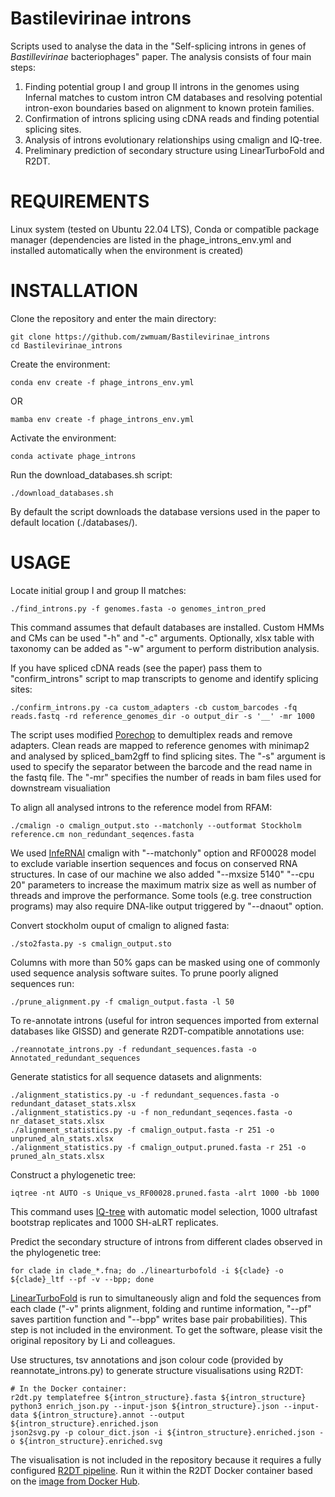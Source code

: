# Bastilevirinae introns
Scripts used to analyse the data in the "Self-splicing introns in genes of <i>Bastillevirinae</i> bacteriophages" paper.
The analysis consists of four main steps:
1. Finding potential group I and group II introns in the genomes using Infernal matches to custom intron CM databases and resolving potential intron-exon boundaries based on alignment to known protein families.
2. Confirmation of introns splicing using cDNA reads and finding potential splicing sites.
3. Analysis of introns evolutionary relationships using cmalign and IQ-tree.
4. Preliminary prediction of secondary structure using LinearTurboFold and R2DT.


# REQUIREMENTS
Linux system (tested on Ubuntu 22.04 LTS), Conda or compatible package manager (dependencies are listed in the phage_introns_env.yml and installed automatically when the environment is created)


# INSTALLATION
Clone the repository and enter the main directory:
```
git clone https://github.com/zwmuam/Bastilevirinae_introns
cd Bastilevirinae_introns
```


Create the environment:
```
conda env create -f phage_introns_env.yml
```
OR
```
mamba env create -f phage_introns_env.yml
```


Activate the environment:
```
conda activate phage_introns
```


Run the download_databases.sh script:
```
./download_databases.sh
```
By default the script downloads the database versions used in the paper to default location (./databases/).


# USAGE
Locate initial group I and group II matches:
```
./find_introns.py -f genomes.fasta -o genomes_intron_pred
```
This command assumes that default databases are installed. Custom HMMs and CMs can be used "-h" and "-c" arguments.
Optionally, xlsx table with taxonomy can be added as "-w" argument to perform distribution analysis.


If you have spliced cDNA reads (see the paper) pass them to "confirm_introns" script to map transcripts to genome and identify splicing sites:
```
./confirm_introns.py -ca custom_adapters -cb custom_barcodes -fq reads.fastq -rd reference_genomes_dir -o output_dir -s '__' -mr 1000
```
The script uses modified [Porechop](https://github.com/rrwick/Porechop) to demultiplex reads and remove adapters. Clean reads are mapped to reference genomes with minimap2 and analysed by spliced_bam2gff to find splicing sites. The "-s" argument is used to specify the separator between the barcode and the read name in the fastq file. The "-mr" specifies the number of reads in bam files used for downstream visualiation


To align all analysed introns to the reference model from RFAM:
```
./cmalign -o cmalign_output.sto --matchonly --outformat Stockholm reference.cm non_redundant_seqences.fasta
```
We used [InfeRNAl](http://eddylab.org/infernal) cmalign with "--matchonly" option and RF00028 model to exclude variable insertion sequences and focus on conserved RNA structures. In case of our machine we also added "--mxsize 5140" "--cpu 20" parameters to increase the maximum matrix size as well as number of threads and improve the performance. Some tools (e.g. tree construction programs) may also require DNA-like output triggered by "--dnaout" option.


Convert stockholm ouput of cmalign to aligned fasta:
```
./sto2fasta.py -s cmalign_output.sto
```


Columns with more than 50% gaps can be masked using one of commonly used sequence analysis software suites. To prune poorly aligned sequences run:
```
./prune_alignment.py -f cmalign_output.fasta -l 50
```


To re-annotate introns (useful for intron sequences imported from external databases like GISSD) and generate R2DT-compatible annotations use:
```
./reannotate_introns.py -f redundant_sequences.fasta -o Annotated_redundant_sequences
```


Generate statistics for all sequence datasets and alignments:
```
./alignment_statistics.py -u -f redundant_sequences.fasta -o redundant_dataset_stats.xlsx
./alignment_statistics.py -u -f non_redundant_seqences.fasta -o nr_dataset_stats.xlsx
./alignment_statistics.py -f cmalign_output.fasta -r 251 -o unpruned_aln_stats.xlsx
./alignment_statistics.py -f cmalign_output.pruned.fasta -r 251 -o pruned_aln_stats.xlsx
```


Construct a phylogenetic tree:
```
iqtree -nt AUTO -s Unique_vs_RF00028.pruned.fasta -alrt 1000 -bb 1000
```
This command uses [IQ-tree](http://www.iqtree.org) with automatic model selection, 1000 ultrafast bootstrap replicates and 1000 SH-aLRT replicates.


Predict the secondary structure of introns from different clades observed in the phylogenetic tree:
```
for clade in clade_*.fna; do ./linearturbofold -i ${clade} -o ${clade}_ltf --pf -v --bpp; done
```
[LinearTurboFold](https://github.com/LinearFold/LinearTurboFold) is run to simultaneously align and fold the sequences from each clade ("-v" prints alignment, folding and runtime information, "--pf" saves partition function and "--bpp" writes base pair probabilities).
This step is not included in the environment. To get the software, please visit the original repository by Li and colleagues.


Use structures, tsv annotations and json colour code (provided by reannotate_introns.py) to generate structure visualisations using R2DT:
```
# In the Docker container:
r2dt.py templatefree ${intron_structure}.fasta ${intron_structure}
python3 enrich_json.py --input-json ${intron_structure}.json --input-data ${intron_structure}.annot --output ${intron_structure}.enriched.json
json2svg.py -p colour_dict.json -i ${intron_structure}.enriched.json -o ${intron_structure}.enriched.svg
```
The visualisation is not included in the repository because it requires a fully configured [R2DT pipeline](https://docs.r2dt.bio/en/latest/about.html).
Run it within the R2DT Docker container based on the [image from Docker Hub](https://hub.docker.com/r/rnacentral/r2dt).
